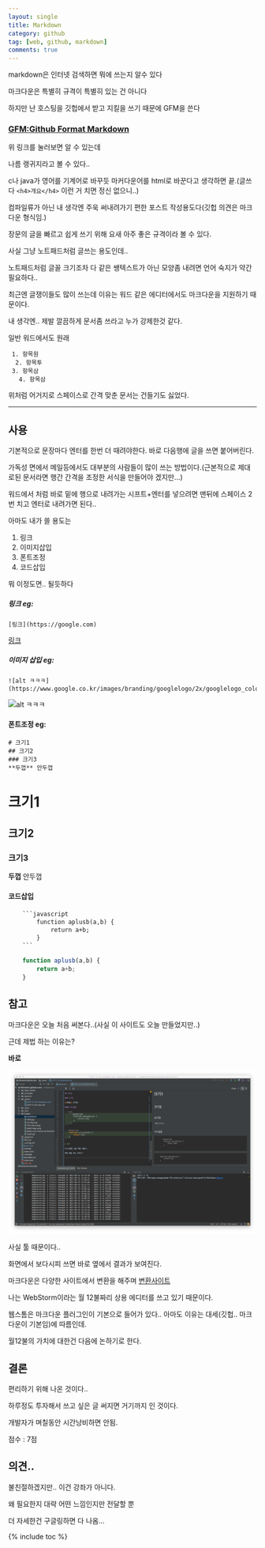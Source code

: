 ```yaml
---
layout: single
title: Markdown
category: github
tag: [web, github, markdown]
comments: true
---
```


markdown은 인터넷 검색하면 뭐에 쓰는지 알수 있다

마크다운은 특별히 규격이 특별히 있는 건 아니다

하지만 난 호스팅을 깃헙에서 받고 지킬을 쓰기 때문에 GFM을 쓴다

### [GFM:Github Format Markdown](https://help.github.com/categories/writing-on-github/)

위 링크를 눌러보면 알 수 있는데

나름 랭귀지라고 볼 수 있다..

c나 java가 영어를 기계어로 바꾸듯 마커다운어를 html로 바꾼다고 생각하면 끝.(글쓰다 ```<h4>개요</h4>``` 이런 거 치면 정신 없으니..)

컴파일류가 아닌 내 생각엔 주욱 써내려가기 편한 포스트 작성용도다(깃헙 의견은 마크다운 형식임.)

장문의 글을 빠르고 쉽게 쓰기 위해 요새 아주 좋은 규격이라 볼 수 있다.

사실 그냥 노트패드처럼 글쓰는 용도인데..

노트패드처럼 글꼴 크기조차 다 같은 쌩텍스트가 아닌 모양좀 내려면 언어 숙지가 약간 필요하다..

최근엔 글쟁이들도 많이 쓰는데 이유는 워드 같은 에디터에서도 마크다운을 지원하기 때문이다.

내 생각엔.. 제발 깔끔하게 문서좀 쓰라고 누가 강제한것 같다.

일반 워드에서도 원래 

```text
 1. 항목원
  2. 항목투
 3. 항목삼
   4. 항목삼
```

위처럼 어거지로 스페이스로 간격 맞춘 문서는 건들기도 싫었다.

--- 

## 사용

기본적으로 문장마다 엔터를 한번 더 때려야한다. 바로 다음행에 글을 쓰면 붙어버린다.

가독성 면에서 메일등에서도 대부분의 사람들이 많이 쓰는 방법이다.(근본적으로 제대로된 문서라면 행간 간격을 조정한 서식을 만들어야 겠지만...)

워드에서 처럼 바로 밑에 행으로 내려가는 시프트+엔터를 넣으려면 맨뒤에 스페이스 2번 치고 엔터로 내려가면 된다..

아마도 내가 쓸 용도는 

1. 링크
2. 이미지삽입
3. 폰트조정
4. 코드삽입

뭐 이정도면.. 될듯하다

##### 링크 eg:

```text
[링크](https://google.com)
```
[링크](https://google.com)

##### 이미지 삽입 eg:
```text
![alt ㅋㅋㅋ](https://www.google.co.kr/images/branding/googlelogo/2x/googlelogo_color_120x44dp.png)
```
![alt ㅋㅋㅋ](https://www.google.co.kr/images/branding/googlelogo/2x/googlelogo_color_120x44dp.png)

#### 폰트조정 eg:
```text
# 크기1
## 크기2
### 크기3
**두껍** 안두껍
```

# 크기1

## 크기2

### 크기3

**두껍** 안두껍

#### 코드삽입

```text
    ```javascript
        function aplusb(a,b) {
            return a+b;      
        }
    ```
```

```javascript
    function aplusb(a,b) {
        return a+b;      
    }
```

## 참고

마크다운은 오늘 처음 써본다..(사실 이 사이트도 오늘 만들었지만..)

근데 제법 하는 이유는?

**바로**

![alt 툴](/images/markdown/1.png)

사실 툴 때문이다..

화면에서 보다시피 쓰면 바로 옆에서 결과가 보여진다.

마크다운은 다양한 사이트에서 변환을 해주며 [변환사이트](https://stackedit.io/editor)

나는 WebStorm이라는 월 12불짜리 상용 에디터를 쓰고 있기 때문이다.

웹스톰은 마크다운 플러그인이 기본으로 들어가 있다.. 아마도 이유는 대세(깃헙.. 마크다운이 기본임)에 따름인데.

월12불의 가치에 대한건 다음에 논하기로 한다.

## 결론

편리하기 위해 나온 것이다..

하루정도 투자해서 쓰고 싶은 글 써지면 거기까지 인 것이다.

개발자가 며칠동안 시간낭비하면 안됨.

점수 : 7점

## 의견..

불친절하겠지만.. 이건 강좌가 아니다.

왜 필요한지 대략 어떤 느낌인지만 전달할 뿐
 
더 자세한건 구글링하면 다 나옴...

{% include toc %}
